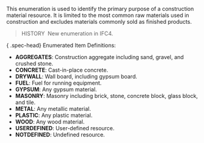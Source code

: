 This enumeration is used to identify the primary purpose of a construction material resource. It is limited to the most common raw materials used in construction and excludes materials commonly sold as finished products.

> HISTORY&nbsp; New enumeration in IFC4.

{ .spec-head}
Enumerated Item Definitions:

* **AGGREGATES**: Construction aggregate including sand, gravel, and crushed stone.
* **CONCRETE**: Cast-in-place concrete.
* **DRYWALL**: Wall board, including gypsum board.
* **FUEL**: Fuel for running equipment.
* **GYPSUM**: Any gypsum material.
* **MASONRY**: Masonry including brick, stone, concrete block, glass block, and tile.
* **METAL**: Any metallic material.
* **PLASTIC**: Any plastic material.
* **WOOD**: Any wood material.
* **USERDEFINED**: User-defined resource.
* **NOTDEFINED**: Undefined resource.